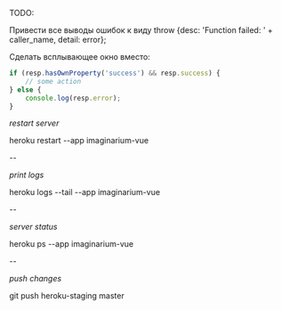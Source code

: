 TODO:

Привести все выводы ошибок к виду  throw {desc: 'Function failed: ' + caller_name, detail: error};


Сделать всплывающее окно вместо:
```js
if (resp.hasOwnProperty('success') && resp.success) {
    // some action
} else {
    console.log(resp.error);
}
```

 *restart server*
 
 heroku restart --app imaginarium-vue
 
 --
 
 *print logs*
 
 heroku logs --tail --app imaginarium-vue 
 
 --
 
 *server status*
 
 heroku ps --app imaginarium-vue 
 
 --
 
 *push changes*
 
 git push heroku-staging master  
